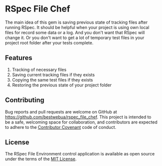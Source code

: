 # RSpec File Chef
The main idea of this gem is saving previous state of tracking files after running RSpec. It should be helpful when your project is using own local files for record some data or a log. And you don't want that RSpec will change it. Or you don't want to get a lot of temporary test files in your project root folder after your tests complete.

## Features

1. Tracking of necessary files
2. Saving current tracking files if they exists
3. Copying the same test files if they exists
4. Restoring the previous state of your project folder

## Contributing

Bug reports and pull requests are welcome on GitHub at https://github.com/bestwebua/rspec_file_chef. This project is intended to be a safe, welcoming space for collaboration, and contributors are expected to adhere to the [Contributor Covenant](http://contributor-covenant.org) code of conduct.

## License

The RSpec File Environment control application is available as open source under the terms of the [MIT License](http://opensource.org/licenses/MIT).
